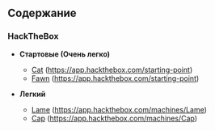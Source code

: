 ## Содержание

### HackTheBox

- **Стартовые (Очень легко)**
	- [Cat](starting%20point/Cat.md) (https://app.hackthebox.com/starting-point)
	- [Fawn](starting%20point/Fawn.md) (https://app.hackthebox.com/starting-point)


- **Легкий**
	- [Lame](easy/Lame.md) (https://app.hackthebox.com/machines/Lame)
	- [Cap](easy/Cap.md) (https://app.hackthebox.com/machines/Cap)